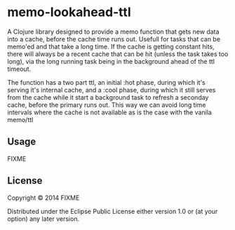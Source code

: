 # memo-lookahead-ttl

A Clojure library designed to provide a memo function that gets new data into a cache, before the cache time runs out. Usefull for tasks that can be memo'ed and that take a long time. If the cache is getting constant hits, there will always be a recent cache that can be hit (unless the task takes too long), via the long running task being in the background ahead of the ttl timeout.

The function has a two part ttl, an initial :hot phase, during which it's serving it's internal cache, and a :cool phase, during which it still serves from the cache while it start a background task to refresh a seconday cache, before the primary runs out. This way we can avoid long time intervals where the cache is not available as is the case with the vanila memo/ttl

## Usage

FIXME

## License

Copyright © 2014 FIXME

Distributed under the Eclipse Public License either version 1.0 or (at
your option) any later version.
